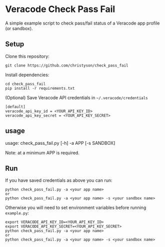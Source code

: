 # Veracode Check Pass Fail

A simple example script to check pass/fail status of a Veracode app profile (or sandbox).

## Setup

Clone this repository:

    git clone https://github.com/christyson/check_pass_fail

Install dependencies:

    cd check_pass_fail
    pip install -r requirements.txt

(Optional) Save Veracode API credentials in `~/.veracode/credentials`

    [default]
    veracode_api_key_id = <YOUR_API_KEY_ID>
    veracode_api_key_secret = <YOUR_API_KEY_SECRET>

## usage

usage: check_pass_fail.py [-h] -a APP [-s SANDBOX] 

Note: at a minimum APP is required.  

## Run

If you have saved credentials as above you can run:

    python check_pass_fail.py -a <your app name>
    or
    python check_pass_fail.py -a <your app name> -s <your sandbox name>

Otherwise you will need to set environment variables before running `example.py`:

    export VERACODE_API_KEY_ID=<YOUR_API_KEY_ID>
    export VERACODE_API_KEY_SECRET=<YOUR_API_KEY_SECRET>
    python check_pass_fail.py -a <your app name>
    or
    python check_pass_fail.py -a <your app name> -s <your sandbox name>

